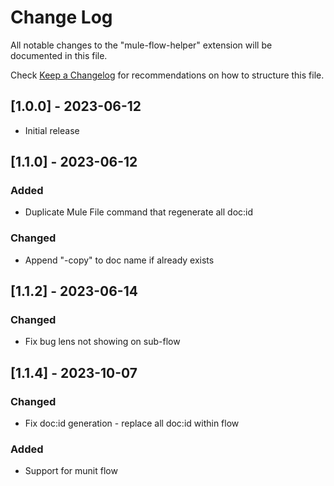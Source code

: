 # Change Log

All notable changes to the "mule-flow-helper" extension will be documented in this file.

Check [Keep a Changelog](http://keepachangelog.com/) for recommendations on how to structure this file.

## [1.0.0] - 2023-06-12

- Initial release


## [1.1.0] - 2023-06-12

### Added
- Duplicate Mule File command that regenerate all doc:id

### Changed
- Append "-copy" to doc name if already exists

## [1.1.2] - 2023-06-14

### Changed
- Fix bug lens not showing on sub-flow

## [1.1.4] - 2023-10-07

### Changed
- Fix doc:id generation - replace all doc:id within flow

### Added
- Support for munit flow
